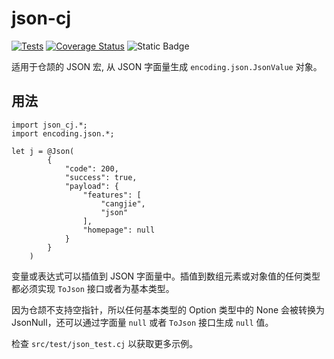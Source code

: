 # json-cj

[![Tests](https://github.com/Zxilly/json-cj/actions/workflows/test.yml/badge.svg)](https://github.com/Zxilly/json-cj/actions/workflows/test.yml)
[![Coverage Status](https://coveralls.io/repos/github/Zxilly/json-cj/badge.svg?branch=master)](https://coveralls.io/github/Zxilly/json-cj?branch=master)
![Static Badge](https://img.shields.io/badge/%E4%BB%93%E9%A2%89-green)


适用于仓颉的 JSON 宏, 从 JSON 字面量生成 `encoding.json.JsonValue` 对象。

## 用法

```cangjie
import json_cj.*;
import encoding.json.*;

let j = @Json(
        {
            "code": 200,
            "success": true,
            "payload": {
                "features": [
                    "cangjie",
                    "json"
                ],
                "homepage": null
            }
        }
    )
```

变量或表达式可以插值到 JSON 字面量中。插值到数组元素或对象值的任何类型都必须实现 `ToJson` 接口或者为基本类型。

因为仓颉不支持空指针，所以任何基本类型的 Option 类型中的 None 会被转换为 JsonNull，还可以通过字面量 `null` 或者 `ToJson` 接口生成 `null` 值。

检查 `src/test/json_test.cj` 以获取更多示例。





